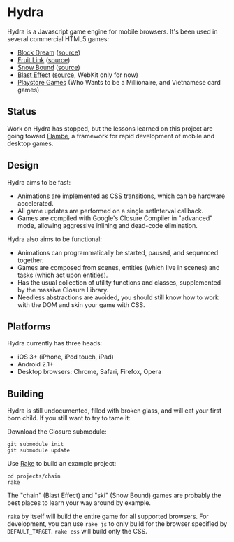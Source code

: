 Hydra
=====

Hydra is a Javascript game engine for mobile browsers. It's been used in several
commercial HTML5 games:

* [Block Dream](http://aduros.emufarmers.com/html5/blockdream) ([source](http://github.com/aduros/hydra/tree/master/projects/tetris/))
* [Fruit Link](http://aduros.emufarmers.com/html5/fruitlink) ([source](http://github.com/aduros/hydra/tree/master/projects/jam/))
* [Snow Bound](http://aduros.emufarmers.com/html5/snowbound) ([source](http://github.com/aduros/hydra/tree/master/projects/ski/))
* [Blast Effect](http://aduros.emufarmers.com/html5/blasteffect) ([source](http://github.com/aduros/hydra/tree/master/projects/chain/), WebKit only for now)
* [Playstore Games](http://playstore.vn/) (Who Wants to be a Millionaire, and Vietnamese card games)

Status
------

Work on Hydra has stopped, but the lessons learned on this project are going toward
[Flambe](https://github.com/aduros/flambe), a framework for rapid development of mobile and desktop
games.

Design
------

Hydra aims to be fast:

* Animations are implemented as CSS transitions, which can be hardware accelerated.
* All game updates are performed on a single setInterval callback.
* Games are compiled with Google's Closure Compiler in "advanced" mode, allowing aggressive inlining and dead-code elimination.

Hydra also aims to be functional:

* Animations can programmatically be started, paused, and sequenced together.
* Games are composed from scenes, entities (which live in scenes) and tasks (which act upon entities).
* Has the usual collection of utility functions and classes, supplemented by the massive Closure Library.
* Needless abstractions are avoided, you should still know how to work with the DOM and skin your game with CSS.

Platforms
---------

Hydra currently has three heads:

* iOS 3+ (iPhone, iPod touch, iPad)
* Android 2.1+
* Desktop browsers: Chrome, Safari, Firefox, Opera

Building
--------

Hydra is still undocumented, filled with broken glass, and will eat your first
born child. If you still want to try to tame it:

Download the Closure submodule:

    git submodule init
    git submodule update

Use [Rake](http://rake.rubyforge.org/) to build an example project:

    cd projects/chain
    rake

The "chain" (Blast Effect) and "ski" (Snow Bound) games are probably the best
places to learn your way around by example.

`rake` by itself will build the entire game for all supported browsers. For
development, you can use `rake js` to only build for the browser specified by
`DEFAULT_TARGET`. `rake css` will build only the CSS.
